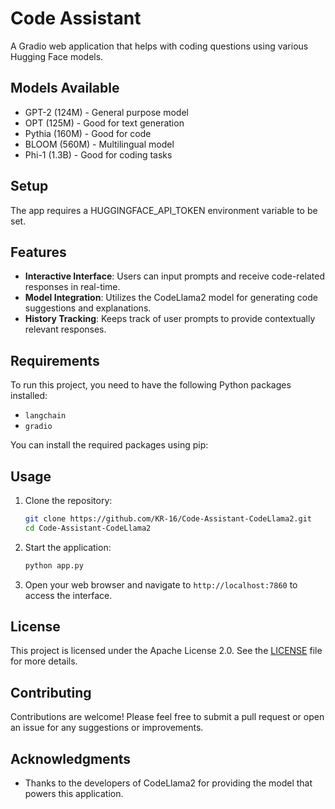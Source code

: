 # Code Assistant

A Gradio web application that helps with coding questions using various Hugging Face models.

## Models Available
- GPT-2 (124M) - General purpose model
- OPT (125M) - Good for text generation
- Pythia (160M) - Good for code
- BLOOM (560M) - Multilingual model
- Phi-1 (1.3B) - Good for coding tasks

## Setup
The app requires a HUGGINGFACE_API_TOKEN environment variable to be set.

## Features

- **Interactive Interface**: Users can input prompts and receive code-related responses in real-time.
- **Model Integration**: Utilizes the CodeLlama2 model for generating code suggestions and explanations.
- **History Tracking**: Keeps track of user prompts to provide contextually relevant responses.

## Requirements

To run this project, you need to have the following Python packages installed:

- `langchain`
- `gradio`

You can install the required packages using pip:

## Usage

1. Clone the repository:

   ```bash
   git clone https://github.com/KR-16/Code-Assistant-CodeLlama2.git
   cd Code-Assistant-CodeLlama2
   ```

2. Start the application:

   ```bash
   python app.py
   ```

3. Open your web browser and navigate to `http://localhost:7860` to access the interface.

## License

This project is licensed under the Apache License 2.0. See the [LICENSE](LICENSE) file for more details.

## Contributing

Contributions are welcome! Please feel free to submit a pull request or open an issue for any suggestions or improvements.

## Acknowledgments

- Thanks to the developers of CodeLlama2 for providing the model that powers this application.
